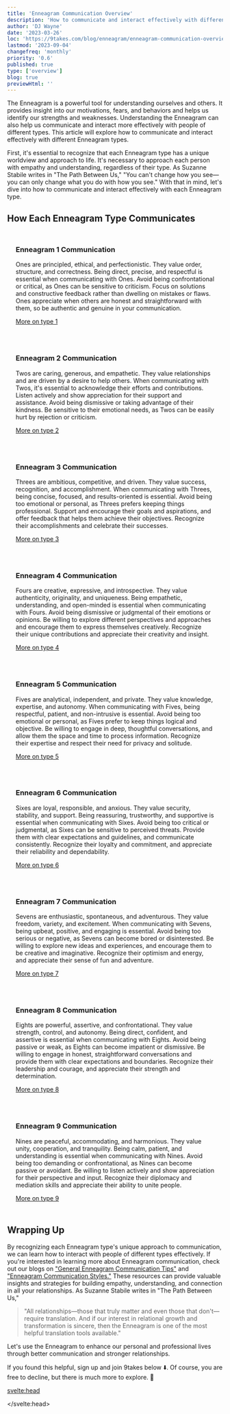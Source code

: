 ```yaml
---
title: 'Enneagram Communication Overview'
description: 'How to communicate and interact effectively with different Enneagram types'
author: 'DJ Wayne'
date: '2023-03-26'
loc: 'https://9takes.com/blog/enneagram/enneagram-communication-overview'
lastmod: '2023-09-04'
changefreq: 'monthly'
priority: '0.6'
published: true
type: ['overview']
blog: true
previewHtml: ''
---
```


<script>
	import MarqueeHorizontal from "../../lib/components/atoms/MarqueeHorizontal.svelte";
</script>

<p class="firstLetter">The Enneagram is a powerful tool for understanding ourselves and others. It provides insight into our motivations, fears, and behaviors and helps us identify our strengths and weaknesses. Understanding the Enneagram can also help us communicate and interact more effectively with people of different types. This article will explore how to communicate and interact effectively with different Enneagram types.</p>

First, it's essential to recognize that each Enneagram type has a unique worldview and approach to life. It's necessary to approach each person with empathy and understanding, regardless of their type. As Suzanne Stabile writes in "The Path Between Us," "You can't change how you see—you can only change what you do with how you see." With that in mind, let's dive into how to communicate and interact effectively with each Enneagram type.

## How Each Enneagram Type Communicates

<article class="section-content">

<h3>Enneagram 1 Communication</h3>

Ones are principled, ethical, and perfectionistic. They value order, structure, and correctness. Being direct, precise, and respectful is essential when communicating with Ones. Avoid being confrontational or critical, as Ones can be sensitive to criticism. Focus on solutions and constructive feedback rather than dwelling on mistakes or flaws. Ones appreciate when others are honest and straightforward with them, so be authentic and genuine in your communication.

[More on type 1](/blog/enneagram/enneagram-type-1)

</article>

<article class="section-content">

<h3>Enneagram 2 Communication</h3>

Twos are caring, generous, and empathetic. They value relationships and are driven by a desire to help others. When communicating with Twos, it's essential to acknowledge their efforts and contributions. Listen actively and show appreciation for their support and assistance. Avoid being dismissive or taking advantage of their kindness. Be sensitive to their emotional needs, as Twos can be easily hurt by rejection or criticism.

[More on type 2](/blog/enneagram/enneagram-type-2)

</article>

<article class="section-content">

<h3>Enneagram 3 Communication</h3>

Threes are ambitious, competitive, and driven. They value success, recognition, and accomplishment. When communicating with Threes, being concise, focused, and results-oriented is essential. Avoid being too emotional or personal, as Threes prefers keeping things professional. Support and encourage their goals and aspirations, and offer feedback that helps them achieve their objectives. Recognize their accomplishments and celebrate their successes.

[More on type 3](/blog/enneagram/enneagram-type-3)

</article>

<article class="section-content">

<h3>Enneagram 4 Communication</h3>

Fours are creative, expressive, and introspective. They value authenticity, originality, and uniqueness. Being empathetic, understanding, and open-minded is essential when communicating with Fours. Avoid being dismissive or judgmental of their emotions or opinions. Be willing to explore different perspectives and approaches and encourage them to express themselves creatively. Recognize their unique contributions and appreciate their creativity and insight.

[More on type 4](/blog/enneagram/enneagram-type-4)

</article>

<div>
<MarqueeHorizontal displayList={[{name: 'at a party 🎉', link: '/blog/enneagram/enneagram-types-at-party'}, {name: 'in stress 😰', link: '/blog/enneagram/enneagram-types-in-stress'}, {name: 'being ghosted 👻', link: '/blog/enneagram/enneagram-types-being-ghosted'}, {name: 'strengths 💪 and weaknesses', link: '/blog/enneagram/enneagram-strengths-and-weaknesses'}, {name: 'communication styles 🙊', link: '/blog/enneagram/enneagram-communication-styles'} ]} />
</div>

<article class="section-content">

<h3>Enneagram 5 Communication</h3>

Fives are analytical, independent, and private. They value knowledge, expertise, and autonomy. When communicating with Fives, being respectful, patient, and non-intrusive is essential. Avoid being too emotional or personal, as Fives prefer to keep things logical and objective. Be willing to engage in deep, thoughtful conversations, and allow them the space and time to process information. Recognize their expertise and respect their need for privacy and solitude.

[More on type 5](/blog/enneagram/enneagram-type-5)

</article>

<article class="section-content">

<h3>Enneagram 6 Communication</h3>

Sixes are loyal, responsible, and anxious. They value security, stability, and support. Being reassuring, trustworthy, and supportive is essential when communicating with Sixes. Avoid being too critical or judgmental, as Sixes can be sensitive to perceived threats. Provide them with clear expectations and guidelines, and communicate consistently. Recognize their loyalty and commitment, and appreciate their reliability and dependability.

[More on type 6](/blog/enneagram/enneagram-type-6)

</article>

<article class="section-content">

<h3>Enneagram 7 Communication</h3>

Sevens are enthusiastic, spontaneous, and adventurous. They value freedom, variety, and excitement. When communicating with Sevens, being upbeat, positive, and engaging is essential. Avoid being too serious or negative, as Sevens can become bored or disinterested. Be willing to explore new ideas and experiences, and encourage them to be creative and imaginative. Recognize their optimism and energy, and appreciate their sense of fun and adventure.

[More on type 7](/blog/enneagram/enneagram-type-7)

</article>

<article class="section-content">

<h3>Enneagram 8 Communication</h3>

Eights are powerful, assertive, and confrontational. They value strength, control, and autonomy. Being direct, confident, and assertive is essential when communicating with Eights. Avoid being passive or weak, as Eights can become impatient or dismissive. Be willing to engage in honest, straightforward conversations and provide them with clear expectations and boundaries. Recognize their leadership and courage, and appreciate their strength and determination.

[More on type 8](/blog/enneagram/enneagram-type-8)

</article>

<article class="section-content">

<h3>Enneagram 9 Communication</h3>

Nines are peaceful, accommodating, and harmonious. They value unity, cooperation, and tranquility. Being calm, patient, and understanding is essential when communicating with Nines. Avoid being too demanding or confrontational, as Nines can become passive or avoidant. Be willing to listen actively and show appreciation for their perspective and input. Recognize their diplomacy and mediation skills and appreciate their ability to unite people.

[More on type 9](/blog/enneagram/enneagram-type-9)

</article>

## Wrapping Up

By recognizing each Enneagram type's unique approach to communication, we can learn how to interact with people of different types effectively. If you're interested in learning more about Enneagram communication, check out our blogs on <a href="enneagram-communication-tips" >"General Enneagram Communication Tips"</a> and <a href="enneagram-communication-styles" >"Enneagram Communication Styles."</a> These resources can provide valuable insights and strategies for building empathy, understanding, and connection in all your relationships. As Suzanne Stabile writes in "The Path Between Us,"

> "All relationships—those that truly matter and even those that don't—require translation. And if our interest in relational growth and transformation is sincere, then the Enneagram is one of the most helpful translation tools available."

Let's use the Enneagram to enhance our personal and professional lives through better communication and stronger relationships.

If you found this helpful, sign up and join 9takes below ⬇️. Of course, you are free to decline, but there is much more to explore. 🚀

<svelte:head>

<script type="application/ld+json">
{
  "@context": "http://schema.org",
  "@graph": [
    {
      "@type": "Article",
      "articleBody": "The Enneagram is a powerful tool for understanding ourselves and others. It provides insight into our motivations, fears, and behaviors and helps us identify our strengths and weaknesses. Understanding the Enneagram can also help us communicate and interact more effectively with people of different types. This article'll explore how to communicate and interact effectively with different Enneagram types. First, it's essential to recognize that each Enneagram type has a unique worldview and approach to life. It's essential to approach each person with empathy and understanding, regardless of their type. As Suzanne Stabile writes in 'The Path Between Us,'' 'You can't change how you see—you can only change what you do with how you see.' With that in mind, let's dive into how to communicate and interact effectively with each Enneagram type.",
      "creator" : ["DJ Wayne"],
      "author": {
        "@type": "Person",
        "name": "DJ Wayne",
        "sameAs": ["https://www.instagram.com/djwayne3/", "https://www.youtube.com/@djwayne3", "https://www.linkedin.com/in/davidtwayne/", "https://twitter.com/djwayne3"
        ]
      },
      "dateModified": {
        "@type": "Date",
        "@value": "2023-09-04"
      },
      "datePublished": {
        "@type": "Date",
        "@value": "2023-03-25"
      },
      "description": "Learn how to communicate and interact with different Enneagram types effectively. This article provides valuable insights and strategies for building empathy, understanding, and connection in all your relationships.",
      "headline": "How to communicate and interact effectively with different Enneagram types",
      "mainEntityOfPage": {
        "@type": "WebPage",
        "url": "https://9takes.com/blog/enneagram/communication-overview"
      },
      "mentions": {
        "@type": "Thing",
        "name": "Enneagram"
      },
      "publisher": {
        "@type": "Organization",
        "sameAs": ["https://www.instagram.com/9takesdotcom/", "https://twitter.com/9takesdotcom"],
        "logo": {
          "@type": "ImageObject",
          "url": "https://9takes.com/brand/darkRubix.png"
        },
        "name": "9takes"
      }
    },
    {
      "@type": "Person",
      "jobTitle": "Author",
      "name": "Suzanne Stabile",
      "description": "Suzanne Stabile is a highly sought-after speaker and teacher, known for her engaging laugh, personal vulnerability, and creative approach to Enneagram instruction. As an internationally recognized Enneagram Master, Suzanne has conducted over 500 Enneagram workshops over the past 25 years.",
      "sameAs": ["https://www.instagram.com/suzannestabile/", "https://twitter.com/SuzanneStabile", "https://suzannestabile.com/", "https://suzannestabile.com/"]
}

</script>

</svelte:head>

<style lang="scss">

  @import '../../scss/index.scss';

   .section-content {
        /*border-right: 4px solid slategrey;*/
        margin: 10px;
        padding: 10px;
        transition: transform .7s ease-in-out;
        flex: 1;
    }

   aside::-webkit-scrollbar {
        width: 4px;
    }
   aside::-webkit-scrollbar-track {
        box-shadow: 0 0 4px slategrey;
    }
   aside::-webkit-scrollbar-thumb {
        background-color: slategrey;
        /*outline: .5px solid slategrey;*/
    }
   @media all and (max-width: 576px) {
        .section-main {
            display: block;
        }
       .section-content {
            /*border-right: 4px solid slategrey;*/
            margin: 10px;
            padding: 10px;
            /*transition: transform .7s ease-in-out;*/
            /*flex: 1;*/
        }

   }
</style>
